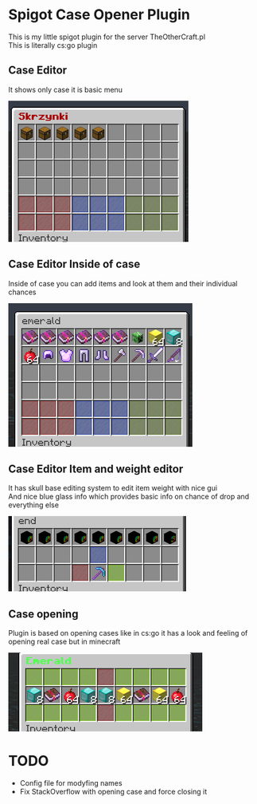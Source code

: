 # Spigot Case Opener Plugin
This is my little spigot plugin for the server TheOtherCraft.pl  
This is literally cs:go plugin  
## Case Editor
It shows only case it is basic menu  
  
![CaseEditor](Screenshot_1.png)
## Case Editor Inside of case
Inside of case you can add items and look at them and their individual chances  
  
![CaseDrop](Screenshot_2.png)
## Case Editor Item and weight editor
It has skull base editing system to edit item weight with nice gui  
And nice blue glass info which provides basic info on chance of drop and everything else    
  
![CaseWeightEditor](Screenshot_4.png)
## Case opening
Plugin is based on opening cases like in cs:go it has a look and feeling of opening real case but in minecraft  
   
![CaseOpening](Screenshot_3.png)

# TODO
- Config file for modyfing names
- Fix StackOverflow with opening case and force closing it